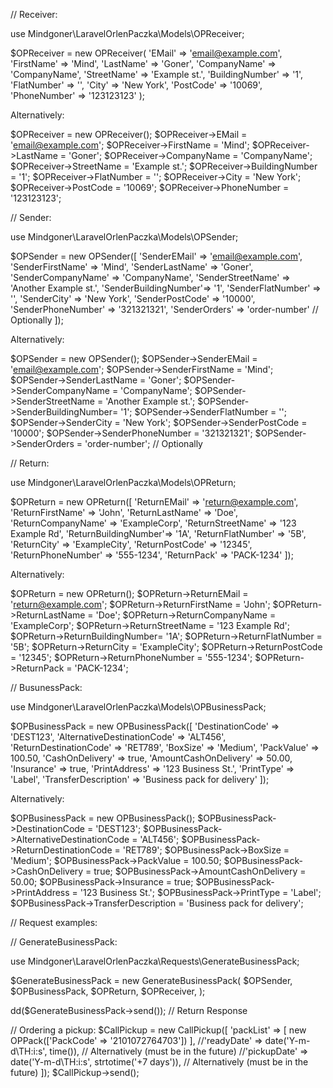 // Receiver:

use Mindgoner\LaravelOrlenPaczka\Models\OPReceiver;

$OPReceiver = new OPReceiver(
    'EMail'             => 'email@example.com',
    'FirstName'         => 'Mind',
    'LastName'          => 'Goner',
    'CompanyName'       => 'CompanyName',
    'StreetName'        => 'Example st.',
    'BuildingNumber'    => '1',
    'FlatNumber'        => '',
    'City'              => 'New York',
    'PostCode'          => '10069',
    'PhoneNumber'       => '123123123'
);

Alternatively:

$OPReceiver = new OPReceiver();
$OPReceiver->EMail          = 'email@example.com';
$OPReceiver->FirstName      = 'Mind';
$OPReceiver->LastName       = 'Goner';
$OPReceiver->CompanyName    = 'CompanyName';
$OPReceiver->StreetName     = 'Example st.';
$OPReceiver->BuildingNumber = '1';
$OPReceiver->FlatNumber     = '';
$OPReceiver->City           = 'New York';
$OPReceiver->PostCode       = '10069';
$OPReceiver->PhoneNumber    = '123123123';


// Sender:

use Mindgoner\LaravelOrlenPaczka\Models\OPSender;

$OPSender = new OPSender([
    'SenderEMail'         => 'email@example.com',
    'SenderFirstName'     => 'Mind',
    'SenderLastName'      => 'Goner',
    'SenderCompanyName'   => 'CompanyName',
    'SenderStreetName'    => 'Another Example st.',
    'SenderBuildingNumber'=> '1',
    'SenderFlatNumber'    => '',
    'SenderCity'          => 'New York',
    'SenderPostCode'      => '10000',
    'SenderPhoneNumber'   => '321321321',
    'SenderOrders'        => 'order-number' // Optionally
]);

Alternatively:

$OPSender = new OPSender();
$OPSender->SenderEMail         = 'email@example.com';
$OPSender->SenderFirstName     = 'Mind';
$OPSender->SenderLastName      = 'Goner';
$OPSender->SenderCompanyName   = 'CompanyName';
$OPSender->SenderStreetName    = 'Another Example st.';
$OPSender->SenderBuildingNumber= '1';
$OPSender->SenderFlatNumber    = '';
$OPSender->SenderCity          = 'New York';
$OPSender->SenderPostCode      = '10000';
$OPSender->SenderPhoneNumber   = '321321321';
$OPSender->SenderOrders        = 'order-number'; // Optionally


// Return:

use Mindgoner\LaravelOrlenPaczka\Models\OPReturn;

$OPReturn = new OPReturn([
    'ReturnEMail'         => 'return@example.com',
    'ReturnFirstName'     => 'John',
    'ReturnLastName'      => 'Doe',
    'ReturnCompanyName'   => 'ExampleCorp',
    'ReturnStreetName'    => '123 Example Rd',
    'ReturnBuildingNumber'=> '1A',
    'ReturnFlatNumber'    => '5B',
    'ReturnCity'          => 'ExampleCity',
    'ReturnPostCode'      => '12345',
    'ReturnPhoneNumber'   => '555-1234',
    'ReturnPack'          => 'PACK-1234'
]);


 Alternatively:

 $OPReturn = new OPReturn();
$OPReturn->ReturnEMail         = 'return@example.com';
$OPReturn->ReturnFirstName     = 'John';
$OPReturn->ReturnLastName      = 'Doe';
$OPReturn->ReturnCompanyName   = 'ExampleCorp';
$OPReturn->ReturnStreetName    = '123 Example Rd';
$OPReturn->ReturnBuildingNumber= '1A';
$OPReturn->ReturnFlatNumber    = '5B';
$OPReturn->ReturnCity          = 'ExampleCity';
$OPReturn->ReturnPostCode      = '12345';
$OPReturn->ReturnPhoneNumber   = '555-1234';
$OPReturn->ReturnPack          = 'PACK-1234';



// BusunessPack:

use Mindgoner\LaravelOrlenPaczka\Models\OPBusinessPack;

$OPBusinessPack = new OPBusinessPack([
    'DestinationCode' => 'DEST123',
    'AlternativeDestinationCode' => 'ALT456',
    'ReturnDestinationCode' => 'RET789',
    'BoxSize' => 'Medium',
    'PackValue' => 100.50,
    'CashOnDelivery' => true,
    'AmountCashOnDelivery' => 50.00,
    'Insurance' => true,
    'PrintAddress' => '123 Business St.',
    'PrintType' => 'Label',
    'TransferDescription' => 'Business pack for delivery'
]);

Alternatively:

$OPBusinessPack = new OPBusinessPack();
$OPBusinessPack->DestinationCode          = 'DEST123';
$OPBusinessPack->AlternativeDestinationCode = 'ALT456';
$OPBusinessPack->ReturnDestinationCode    = 'RET789';
$OPBusinessPack->BoxSize                  = 'Medium';
$OPBusinessPack->PackValue                = 100.50;
$OPBusinessPack->CashOnDelivery           = true;
$OPBusinessPack->AmountCashOnDelivery     = 50.00;
$OPBusinessPack->Insurance                = true;
$OPBusinessPack->PrintAddress             = '123 Business St.';
$OPBusinessPack->PrintType                = 'Label';
$OPBusinessPack->TransferDescription      = 'Business pack for delivery';



// Request examples:


// GenerateBusinessPack:

use Mindgoner\LaravelOrlenPaczka\Requests\GenerateBusinessPack;

$GenerateBusinessPack = new GenerateBusinessPack(
    $OPSender,
    $OPBusinessPack,
    $OPReturn,
    $OPReceiver,
);

dd($GenerateBusinessPack->send()); // Return Response



 // Ordering a pickup:
$CallPickup = new CallPickup([
    'packList' => [
        new OPPack(['PackCode' => '2101072764703'])
    ],
    //'readyDate' => date('Y-m-d\TH:i:s', time()), // Alternatively (must be in the future)
    //'pickupDate' => date('Y-m-d\TH:i:s', strtotime('+7 days')), // Alternatively (must be in the future)
]);
$CallPickup->send();